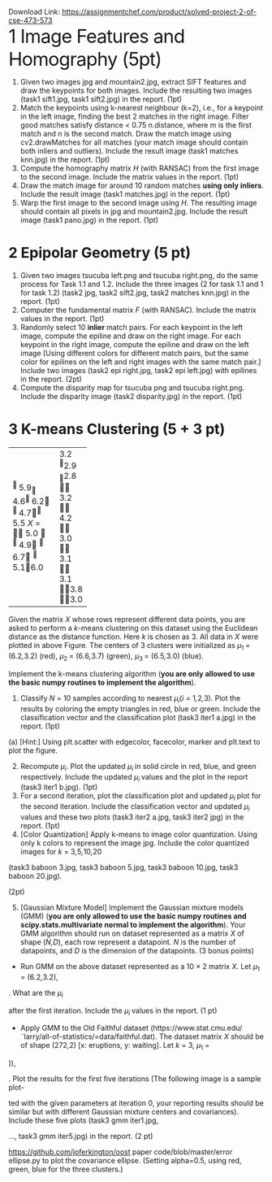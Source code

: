 Download Link: https://assignmentchef.com/product/solved-project-2-of-cse-473-573
<br>
<span style="font-size: 2.61792em; letter-spacing: -1px;">1           Image Features and Homography (5pt)</span>

<ol>

 <li>Given two images jpg and mountain2.jpg, extract SIFT features and draw the keypoints for both images. Include the resulting two images (task1 sift1.jpg, task1 sift2.jpg) in the report. (1pt)</li>

 <li>Match the keypoints using k-nearest neighbour (k=2), i.e., for a keypoint in the left image, finding the best 2 matches in the right image. Filter good matches satisfy distance <em>&lt; </em>0.75 n.distance, where m is the first match and n is the second match. Draw the match image using cv2.drawMatches for all matches (your match image should contain both inliers and outliers). Include the result image (task1 matches knn.jpg) in the report. (1pt)</li>

 <li>Compute the homography matrix <em>H </em>(with RANSAC) from the first image to the second image. Include the matrix values in the report. (1pt)</li>

 <li>Draw the match image for around 10 random matches <strong>using only inliers</strong>. Include the result image (task1 matches.jpg) in the report. (1pt)</li>

 <li>Warp the first image to the second image using <em>H</em>. The resulting image should contain all pixels in jpg and mountain2.jpg. Include the result image (task1 pano.jpg) in the report. (1pt)</li>

</ol>

<h1>2           Epipolar Geometry (5 pt)</h1>

<ol>

 <li>Given two images tsucuba left.png and tsucuba right.png, do the same process for Task 1.1 and 1.2. Include the three images (2 for task 1.1 and 1 for task 1.2) (task2 jpg, task2 sift2.jpg, task2 matches knn.jpg) in the report. (1pt)</li>

 <li>Computer the fundamental matrix <em>F </em>(with RANSAC). Include the matrix values in the report. (1pt)</li>

 <li>Randomly select 10 <strong>inlier </strong>match pairs. For each keypoint in the left image, compute the epiline and draw on the right image. For each keypoint in the right image, compute the epiline and draw on the left image [Using different colors for different match pairs, but the same color for epilines on the left and right images with the same match pair.] Include two images (task2 epi right.jpg, task2 epi left.jpg) with epilines in the report. (2pt)</li>

 <li>Compute the disparity map for tsucuba png and tsucuba right.png. Include the disparity image (task2 disparity.jpg) in the report. (1pt)</li>

</ol>

<h1>3           K-means Clustering (5 + 3 pt)</h1>

<table width="108">

 <tbody>

  <tr>

   <td width="76"><sup> </sup>5<em>.</em>9<sub> </sub>4<em>.</em>6<sup> </sup>6<em>.</em>2 <sup> </sup>4<em>.</em>7<sup> </sup>5<em>.</em>5 <em>X </em>=  5<em>.</em>0  <sup> </sup>4<em>.</em>9 <sup> </sup>6<em>.</em>7 <sup> </sup>5<em>.</em>16<em>.</em>0</td>

   <td width="32">3<em>.</em>2 <sup></sup>2<em>.</em>9 <sub></sub>2<em>.</em>8  3<em>.</em>2  4<em>.</em>2  3<em>.</em>0  3<em>.</em>1  3<em>.</em>1 3<em>.</em>8 3<em>.</em>0</td>

  </tr>

 </tbody>

</table>

Given the matrix <em>X </em>whose rows represent different data points, you are asked to perform a <em>k</em>-means clustering on this dataset using the Euclidean distance as the distance function. Here <em>k </em>is chosen as 3. All data in <em>X </em>were plotted in above Figure. The centers of 3 clusters were initialized as <em>µ</em><sub>1 </sub>= (6<em>.</em>2<em>,</em>3<em>.</em>2) (red), <em>µ</em><sub>2 </sub>= (6<em>.</em>6<em>,</em>3<em>.</em>7) (green), <em>µ</em><sub>3 </sub>= (6<em>.</em>5<em>,</em>3<em>.</em>0) (blue).

Implement the k-means clustering algorithm (<strong>you are only allowed to use the basic numpy routines to implement the algorithm</strong>).

<ol>

 <li>Classify <em>N </em>= 10 samples according to nearest <em>µ<sub>i</sub></em>(<em>i </em>= 1<em>,</em>2<em>,</em>3). Plot the results by coloring the empty triangles in red, blue or green. Include the classification vector and the classification plot (task3 iter1 a.jpg) in the report. (1pt)</li>

</ol>

(a) [Hint:] Using plt.scatter with edgecolor, facecolor, marker and plt.text to plot the figure.

<ol start="2">

 <li>Recompute <em>µ<sub>i</sub></em>. Plot the updated <em>µ<sub>i </sub></em>in solid circle in red, blue, and green respectively. Include the updated <em>µ<sub>i </sub></em>values and the plot in the report (task3 iter1 b.jpg). (1pt)</li>

 <li>For a second iteration, plot the classification plot and updated <em>µ<sub>i </sub></em>plot for the second iteration. Include the classification vector and updated <em>µ<sub>i </sub></em>values and these two plots (task3 iter2 a.jpg, task3 iter2 jpg) in the report. (1pt)</li>

 <li>[Color Quantization] Apply k-means to image color quantization. Using only k colors to represent the image jpg. Include the color quantized images for <em>k </em>= 3<em>,</em>5<em>,</em>10<em>,</em>20</li>

</ol>

(task3 baboon 3.jpg, task3 baboon 5.jpg, task3 baboon 10.jpg, task3 baboon 20.jpg).

(2pt)

<ol start="5">

 <li>[Gaussian Mixture Model] Implement the Gaussian mixture models (GMM) (<strong>you are only allowed to use the basic numpy routines and scipy.stats.multivariate normal to implement the algorithm</strong>). Your GMM algorithm should run on dataset represented as a matrix <em>X </em>of shape (<em>N,D</em>), each row represent a datapoint. <em>N </em>is the number of datapoints, and <em>D </em>is the dimension of the datapoints. (3 bonus points)</li>

</ol>

<ul>

 <li>Run GMM on the above dataset represented as a 10 × 2 matrix <em>X</em>. Let <em>µ</em><sub>1 </sub>= (6<em>.</em>2<em>,</em>3<em>.</em>2),</li>

</ul>

. What are the <em>µ<sub>i</sub></em>

after the first iteration. Include the <em>µ<sub>i </sub></em>values in the report. (1 pt)

<ul>

 <li>Apply GMM to the Old Faithful dataset (https://www.stat.cmu.edu/˜larry/all-of-statistics/=data/faithful.dat). The dataset matrix <em>X </em>should be of shape (272<em>,</em>2) [x: eruptions, y: waiting]. Let <em>k </em>= 3, <em>µ</em><sub>1 </sub>=</li>

</ul>

)),

. Plot the results for the first five iterations (The following image is a sample plot-

ted with the given parameters at iteration 0, your reporting results should be similar but with different Gaussian mixture centers and covariances). Include these five plots (task3 gmm iter1.jpg,

…, task3 gmm iter5.jpg) in the report. (2 pt)

https://github.com/joferkington/oost paper code/blob/master/error ellipse.py to plot the covariance ellipse. (Setting alpha=0.5, using red, green, blue for the three clusters.)
